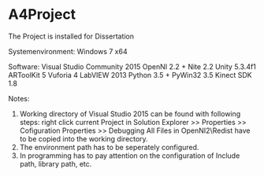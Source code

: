 # A4Project

The Project is installed for Dissertation

Systemenvironment: Windows 7 x64

Software:
Visual Studio Community 2015
OpenNI 2.2 + Nite 2.2
Unity 5.3.4f1
ARToolKit 5
Vuforia 4
LabVIEW 2013
Python 3.5 + PyWin32 3.5
Kinect SDK 1.8

Notes:
1. Working directory of Visual Studio 2015 can be found with following steps:
      right click current Project in Solution Explorer >> Properties >> Cofiguration Properties >> Debugging
    All Files in OpenNI2\Redist have to be copied into the working directory.
2. The environment path has to be seperately configured.
3. In programming has to pay attention on the configuration of Include path, library path, etc.
